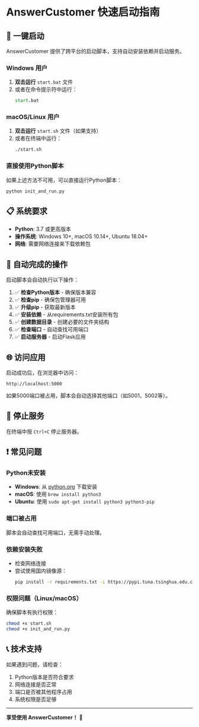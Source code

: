 # AnswerCustomer 快速启动指南

## 🚀 一键启动

AnswerCustomer 提供了跨平台的启动脚本，支持自动安装依赖并启动服务。

### Windows 用户

1. **双击运行** `start.bat` 文件
2. 或者在命令提示符中运行：
   ```cmd
   start.bat
   ```

### macOS/Linux 用户

1. **双击运行** `start.sh` 文件（如果支持）
2. 或者在终端中运行：
   ```bash
   ./start.sh
   ```

### 直接使用Python脚本

如果上述方法不可用，可以直接运行Python脚本：

```bash
python init_and_run.py
```

## 📋 系统要求

- **Python**: 3.7 或更高版本
- **操作系统**: Windows 10+, macOS 10.14+, Ubuntu 18.04+
- **网络**: 需要网络连接来下载依赖包

## 🔧 自动完成的操作

启动脚本会自动执行以下操作：

1. ✅ **检查Python版本** - 确保版本兼容
2. ✅ **检查pip** - 确保包管理器可用
3. ✅ **升级pip** - 获取最新版本
4. ✅ **安装依赖** - 从requirements.txt安装所有包
5. ✅ **创建数据目录** - 创建必要的文件夹结构
6. ✅ **检查端口** - 自动查找可用端口
7. ✅ **启动服务器** - 启动Flask应用

## 🌐 访问应用

启动成功后，在浏览器中访问：

```
http://localhost:5000
```

如果5000端口被占用，脚本会自动选择其他端口（如5001、5002等）。

## 🛑 停止服务

在终端中按 `Ctrl+C` 停止服务器。

## ❗ 常见问题

### Python未安装
- **Windows**: 从 [python.org](https://www.python.org/downloads/) 下载安装
- **macOS**: 使用 `brew install python3`
- **Ubuntu**: 使用 `sudo apt-get install python3 python3-pip`

### 端口被占用
脚本会自动查找可用端口，无需手动处理。

### 依赖安装失败
- 检查网络连接
- 尝试使用国内镜像源：
  ```bash
  pip install -r requirements.txt -i https://pypi.tuna.tsinghua.edu.cn/simple/
  ```

### 权限问题（Linux/macOS）
确保脚本有执行权限：
```bash
chmod +x start.sh
chmod +x init_and_run.py
```

## 📞 技术支持

如果遇到问题，请检查：
1. Python版本是否符合要求
2. 网络连接是否正常
3. 端口是否被其他程序占用
4. 系统权限是否足够

---

**享受使用 AnswerCustomer！** 🎉 